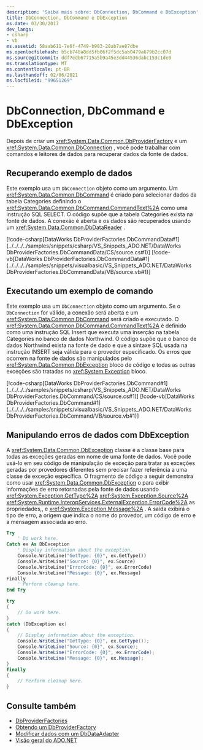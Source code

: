 ```yaml
---
description: 'Saiba mais sobre: DbConnection, DbCommand e DbException'
title: DbConnection, DbCommand e DbException
ms.date: 03/30/2017
dev_langs:
- csharp
- vb
ms.assetid: 58aab611-7e6f-4749-b983-28ab7ae87dbe
ms.openlocfilehash: b5cb748a8dd5fb06f2f5dc5ab0479a679b2cc07d
ms.sourcegitcommit: ddf7edb67715a5b9a45e3dd44536dabc153c1de0
ms.translationtype: MT
ms.contentlocale: pt-BR
ms.lasthandoff: 02/06/2021
ms.locfileid: "99651269"
---
```

# <a name="dbconnection-dbcommand-and-dbexception"></a>DbConnection, DbCommand e DbException

Depois de criar um <xref:System.Data.Common.DbProviderFactory> e um <xref:System.Data.Common.DbConnection> , você pode trabalhar com comandos e leitores de dados para recuperar dados da fonte de dados.  
  
## <a name="retrieving-data-example"></a>Recuperando exemplo de dados  

 Este exemplo usa um `DbConnection` objeto como um argumento. Um <xref:System.Data.Common.DbCommand> é criado para selecionar dados da tabela Categories definindo o <xref:System.Data.Common.DbCommand.CommandText%2A> como uma instrução SQL SELECT. O código supõe que a tabela Categories exista na fonte de dados. A conexão é aberta e os dados são recuperados usando um <xref:System.Data.Common.DbDataReader> .  
  
 [!code-csharp[DataWorks DbProviderFactories.DbCommandData#1](../../../../samples/snippets/csharp/VS_Snippets_ADO.NET/DataWorks DbProviderFactories.DbCommandData/CS/source.cs#1)]
 [!code-vb[DataWorks DbProviderFactories.DbCommandData#1](../../../../samples/snippets/visualbasic/VS_Snippets_ADO.NET/DataWorks DbProviderFactories.DbCommandData/VB/source.vb#1)]  
  
## <a name="executing-a-command-example"></a>Executando um exemplo de comando  

 Este exemplo usa um `DbConnection` objeto como um argumento. Se o `DbConnection` for válido, a conexão será aberta e um <xref:System.Data.Common.DbCommand> será criado e executado. O <xref:System.Data.Common.DbCommand.CommandText%2A> é definido como uma instrução SQL Insert que executa uma inserção na tabela Categories no banco de dados Northwind. O código supõe que o banco de dados Northwind exista na fonte de dado e que a sintaxe SQL usada na instrução INSERT seja válida para o provedor especificado. Os erros que ocorrem na fonte de dados são manipulados pelo <xref:System.Data.Common.DbException> bloco de código e todas as outras exceções são tratadas no <xref:System.Exception> bloco.  
  
 [!code-csharp[DataWorks DbProviderFactories.DbCommand#1](../../../../samples/snippets/csharp/VS_Snippets_ADO.NET/DataWorks DbProviderFactories.DbCommand/CS/source.cs#1)]
 [!code-vb[DataWorks DbProviderFactories.DbCommand#1](../../../../samples/snippets/visualbasic/VS_Snippets_ADO.NET/DataWorks DbProviderFactories.DbCommand/VB/source.vb#1)]  
  
## <a name="handling-data-errors-with-dbexception"></a>Manipulando erros de dados com DbException  

 A <xref:System.Data.Common.DbException> classe é a classe base para todas as exceções geradas em nome de uma fonte de dados. Você pode usá-lo em seu código de manipulação de exceção para tratar as exceções geradas por provedores diferentes sem precisar fazer referência a uma classe de exceção específica. O fragmento de código a seguir demonstra como usar <xref:System.Data.Common.DbException> o para exibir informações de erro retornadas pela fonte de dados usando <xref:System.Exception.GetType%2A> <xref:System.Exception.Source%2A> <xref:System.Runtime.InteropServices.ExternalException.ErrorCode%2A> as propriedades,, e <xref:System.Exception.Message%2A> . A saída exibirá o tipo de erro, a origem que indica o nome do provedor, um código de erro e a mensagem associada ao erro.  
  
```vb  
Try  
    ' Do work here.  
Catch ex As DbException  
    ' Display information about the exception.  
    Console.WriteLine("GetType: {0}", ex.GetType())  
    Console.WriteLine("Source: {0}", ex.Source)  
    Console.WriteLine("ErrorCode: {0}", ex.ErrorCode)  
    Console.WriteLine("Message: {0}", ex.Message)  
Finally  
    ' Perform cleanup here.  
End Try  
```  
  
```csharp  
try  
{  
    // Do work here.  
}  
catch (DbException ex)  
{  
    // Display information about the exception.  
    Console.WriteLine("GetType: {0}", ex.GetType());  
    Console.WriteLine("Source: {0}", ex.Source);  
    Console.WriteLine("ErrorCode: {0}", ex.ErrorCode);  
    Console.WriteLine("Message: {0}", ex.Message);  
}  
finally  
{  
    // Perform cleanup here.  
}  
```  
  
## <a name="see-also"></a>Consulte também

- [DbProviderFactories](dbproviderfactories.md)
- [Obtendo um DbProviderFactory](obtaining-a-dbproviderfactory.md)
- [Modificar dados com um DbDataAdapter](modifying-data-with-a-dbdataadapter.md)
- [Visão geral do ADO.NET](ado-net-overview.md)
